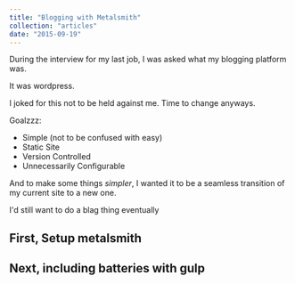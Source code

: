 ```yaml
---
title: "Blogging with Metalsmith"
collection: "articles"
date: "2015-09-19"
---
```

During the interview for my last job, I was asked what my blogging platform was.

It was wordpress.

I joked for this not to be held against me. Time to change anyways.


Goalzzz:

* Simple (not to be confused with easy)
* Static Site
* Version Controlled
* Unnecessarily Configurable

And to make some things _simpler_, I wanted it to be a seamless transition of
my current site to a new one.


I'd still want to do a blag thing eventually

## First, Setup metalsmith

## Next, including batteries with gulp
